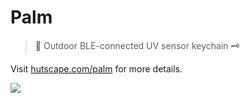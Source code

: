 # Palm

> 🌴 Outdoor BLE-connected UV sensor keychain 🗝

Visit [hutscape.com/palm](https://hutscape.com/palm/) for more details.

![](images/prototype/front.jpg)
